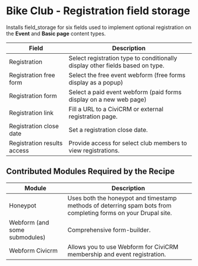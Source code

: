 # Bike Club - Registration field storage

Installs field_storage for six fields used to implement optional registration on the **Event** and **Basic page**  content types.

Field 	| Description
----------------------------| --------------
Registration				| Select registration type to conditionally display other fields based on type.
Registration free form		| Select the free event webform (free forms display as a popup)
Registration form			| Select a paid event webform (paid forms display on a new web page)
Registration link			| Fill a URL to a CiviCRM or external registration page.
Registration close date		| Set a registration close date.
Registration results access	| Provide access for select club members to view registrations.

## Contributed Modules Required by the Recipe

Module 				  	| Description
----------------------	|------------
Honeypot				| Uses both the honeypot and timestamp methods of deterring spam bots from completing forms on your Drupal site.
Webform (and some submodules) | Comprehensive form-builder.
Webform Civicrm | Allows you to use Webform for CiviCRM membership and event registration. 
